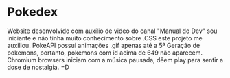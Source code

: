 # Pokedex
Website desenvolvido com auxílio de video do canal "Manual do Dev" sou iniciante e não tinha muito conhecimento sobre .CSS este projeto me auxiliou.
PokeAPI possui animações .gif apenas até a 5ª Geração de pokemons, portanto, pokemons com id acima de 649 não aparecem.
Chromium browsers iniciam com a música pausada, dêem play para sentir a dose de nostalgia. =D
